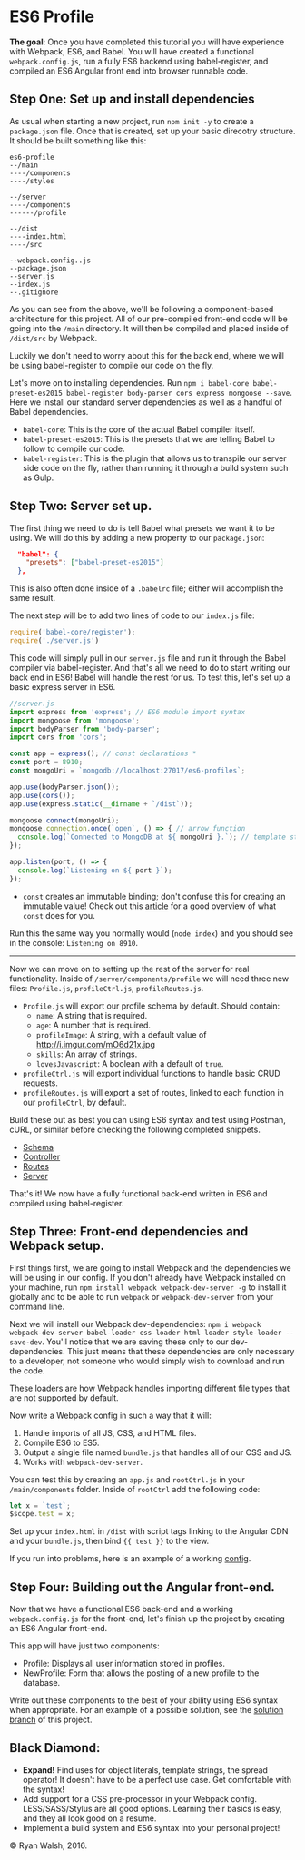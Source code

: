 # ES6 Profile

**The goal**: Once you have completed this tutorial you will have experience with Webpack, ES6, and Babel.
You will have created a functional `webpack.config.js`, run a fully ES6 backend using babel-register, and compiled
an ES6 Angular front end into browser runnable code.

## Step One: Set up and install dependencies

As usual when starting a new project, run `npm init -y` to create a `package.json` file.
Once that is created, set up your basic direcotry structure. It should be built something like this:

```
es6-profile
--/main
----/components
----/styles

--/server
----/components
------/profile

--/dist
----index.html
----/src

--webpack.config..js
--package.json
--server.js
--index.js
--.gitignore
```

As you can see from the above, we'll be following a component-based architecture for this project.
All of our pre-compiled front-end code will be going into the `/main` directory.
It will then be compiled and placed inside of `/dist/src` by Webpack.

Luckily we don't need to worry about this for the back end, where we will be using babel-register
to compile our code on the fly.

Let's move on to installing dependencies.
Run `npm i babel-core babel-preset-es2015 babel-register body-parser cors express mongoose --save`.
Here we install our standard server dependencies as well as a handful of Babel dependencies.

* `babel-core`: This is the core of the actual Babel compiler itself.
* `babel-preset-es2015`: This is the presets that we are telling Babel to follow to compile our code.
* `babel-register`: This is the plugin that allows us to transpile our server side code on the fly,
  rather than running it through a build system such as Gulp.

## Step Two: Server set up.

The first thing we need to do is tell Babel what presets we want it to be using.
We will do this by adding a new property to our `package.json`:

```json
  "babel": {
    "presets": ["babel-preset-es2015"]
  },
```

This is also often done inside of a `.babelrc` file; either will accomplish the same result.

The next step will be to add two lines of code to our `index.js` file:

```javascript
require('babel-core/register');
require('./server.js')
```

This code will simply pull in our `server.js` file and run it through the Babel compiler via babel-register.
And that's all we need to do to start writing our back end in ES6! Babel will handle the rest for us.
To test this, let's set up a basic express server in ES6.

```javascript
//server.js
import express from 'express'; // ES6 module import syntax
import mongoose from 'mongoose';
import bodyParser from 'body-parser';
import cors from 'cors';

const app = express(); // const declarations *
const port = 8910;
const mongoUri = `mongodb://localhost:27017/es6-profiles`;

app.use(bodyParser.json());
app.use(cors());
app.use(express.static(__dirname + `/dist`));

mongoose.connect(mongoUri);
mongoose.connection.once(`open`, () => { // arrow function
  console.log(`Connected to MongoDB at ${ mongoUri }.`); // template string
});

app.listen(port, () => {
  console.log(`Listening on ${ port }`);
});
```

  * `const` creates an immutable binding; don't confuse this for creating an immutable value! Check out this
    [article](https://mathiasbynens.be/notes/es6-const) for a good overview of what `const` does for you.

Run this the same way you normally would (`node index`) and you should see in the console: `Listening on 8910`.

--------

Now we can move on to setting up the rest of the server for real functionality.
Inside of `/server/components/profile` we will need three new files:
`Profile.js`, `profileCtrl.js`, `profileRoutes.js`.

* `Profile.js` will export our profile schema by default. Should contain:
  - `name`: A string that is required.
  - `age`: A number that is required.
  - `profileImage`: A string, with a default value of http://i.imgur.com/mO6d21x.jpg
  - `skills`: An array of strings.
  - `lovesJavascript`: A boolean with a default of `true`.
* `profileCtrl.js` will export individual functions to handle basic CRUD requests.
* `profileRoutes.js` will export a set of routes, linked to each function in our `profileCtrl`, by default.

Build these out as best you can using ES6 syntax and test using Postman, cURL, or similar before checking
the following completed snippets.

* [Schema](https://gist.github.com/r-walsh/5d9bbaf70ba47dba4269)
* [Controller](https://gist.github.com/r-walsh/a27b1722287e7595ec5a)
* [Routes](https://gist.github.com/r-walsh/b4e8210b80dc007e622d)
* [Server](https://gist.github.com/r-walsh/53b8909b35726b7bfd29)

That's it! We now have a fully functional back-end written in ES6 and compiled using babel-register.

## Step Three: Front-end dependencies and Webpack setup.

First things first, we are going to install Webpack and the dependencies we will be using in our config. If you don't already have Webpack installed on your machine, run `npm install webpack webpack-dev-server -g` to install it globally and to be able to run `webpack` or `webpack-dev-server` from your command line.

Next we will install our Webpack dev-dependencies: `npm i webpack webpack-dev-server babel-loader css-loader html-loader style-loader --save-dev`. You'll notice that we are saving these only to our dev-dependencies. This just means that these dependencies are only necessary to a developer, not someone who would simply wish to download and run the code.

These loaders are how Webpack handles importing different file types that are not supported by default.

Now write a Webpack config in such a way that it will:
1. Handle imports of all JS, CSS, and HTML files.
2. Compile ES6 to ES5.
3. Output a single file named `bundle.js` that handles all of our CSS and JS.
4. Works with `webpack-dev-server`.

You can test this by creating an `app.js` and `rootCtrl.js` in your `/main/components` folder.
Inside of `rootCtrl` add the following code:

```javascript
let x = `test`;
$scope.test = x;
```

Set up your `index.html` in `/dist` with script tags linking to the Angular CDN and your `bundle.js`,
then bind `{{ test }}` to the view.

If you run into problems, here is an example of a working [config](https://gist.github.com/r-walsh/3850ff3423f8ac1cd6fb).

## Step Four: Building out the Angular front-end.

Now that we have a functional ES6 back-end and a working `webpack.config.js` for the front-end, let's finish up
the project by creating an ES6 Angular front-end.

This app will have just two components:
* Profile: Displays all user information stored in profiles.
* NewProfile: Form that allows the posting of a new profile to the database.

Write out these components to the best of your ability using ES6 syntax when appropriate.
For an example of a possible solution, see the [solution branch](https://github.com/r-walsh/es6-profiles/tree/solution) of this project.

## Black Diamond:

* **Expand!** Find uses for object literals, template strings, the spread operator!
  It doesn't have to be a perfect use case. Get comfortable with the syntax!
* Add support for a CSS pre-processor in your Webpack config. LESS/SASS/Stylus are all good options.
  Learning their basics is easy, and they all look good on a resume.
* Implement a build system and ES6 syntax into your personal project!

&copy; Ryan Walsh, 2016.
